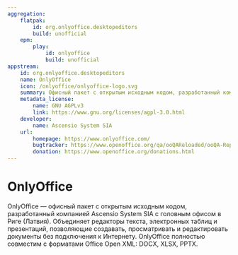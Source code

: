 ```yaml
---
aggregation:
    flatpak:
        id: org.onlyoffice.desktopeditors
        build: unofficial
    epm:
        play:
            id: onlyoffice
            build: unofficial
appstream:
    id: org.onlyoffice.desktopeditors
    name: OnlyOffice
    icon: /onlyoffice/onlyoffice-logo.svg
    summary: Офисный пакет с открытым исходным кодом, разработанный компанией Ascensio System SIA с головным офисом в Риге (Латвия).
    metadata_license:
        name: GNU AGPLv3
        link: https://www.gnu.org/licenses/agpl-3.0.html
    developer:
        name: Ascensio System SIA
    url:
        homepage: https://www.onlyoffice.com/
        bugtracker: https://www.openoffice.org/qa/ooQAReloaded/ooQA-ReportBugs.html
        donation: https://www.openoffice.org/donations.html
---
```


# OnlyOffice

OnlyOffice — офисный пакет с открытым исходным кодом, разработанный компанией Ascensio System SIA с головным офисом в Риге (Латвия). Объединяет редакторы текста, электронных таблиц и презентаций, позволяющие создавать, просматривать и редактировать документы без подключения к Интернету. OnlyOffice полностью совместим с форматами Office Open XML: DOCX, XLSX, PPTX.

<!--@include: @apps/_parts/install/content-flatpak.md-->
<!--@include: @apps/_parts/install/content-epm-play.md-->
